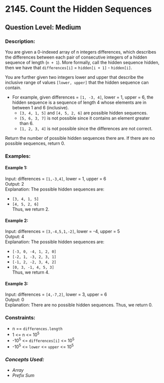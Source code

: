 # 2145. Count the Hidden Sequences
## Question Level: Medium
### Description:
You are given a 0-indexed array of n integers differences, which describes the differences between each pair of consecutive integers of a hidden sequence of length (`n + 1`). More formally, call the hidden sequence hidden, then we have that `differences[i]` = `hidden[i + 1]` - `hidden[i]`.

You are further given two integers lower and upper that describe the inclusive range of values `[lower, upper]` that the hidden sequence can contain.
- For example, given differences = `[1, -3, 4]`, lower = 1, upper = 6, the hidden sequence is a sequence of length 4 whose elements are in between 1 and 6 (inclusive).
    - `[3, 4, 1, 5]` and `[4, 5, 2, 6]` are possible hidden sequences.
    - `[5, 6, 3, 7]` is not possible since it contains an element greater than 6.
    - `[1, 2, 3, 4]` is not possible since the differences are not correct.

Return the number of possible hidden sequences there are. If there are no possible sequences, return 0.

### Examples:
#### Example 1:

Input: differences = `[1,-3,4]`, lower = 1, upper = 6  
Output: 2  
Explanation: The possible hidden sequences are:
- `[3, 4, 1, 5]`
- `[4, 5, 2, 6]`  
Thus, we return 2.
#### Example 2:

Input: differences = `[3,-4,5,1,-2]`, lower = -4, upper = 5  
Output: 4  
Explanation: The possible hidden sequences are:
- `[-3, 0, -4, 1, 2, 0]`
- `[-2, 1, -3, 2, 3, 1]`
- `[-1, 2, -2, 3, 4, 2]`
- `[0, 3, -1, 4, 5, 3]`  
Thus, we return 4. 
#### Example 3:

Input: differences = `[4,-7,2]`, lower = 3, upper = 6  
Output: 0  
Explanation: There are no possible hidden sequences. Thus, we return 0.  

### Constraints:

- n == `differences.length`
- 1 <= n <= 10<sup>5</sup>
- -10<sup>5</sup> <= `differences[i]` <= 10<sup>5</sup>
- -10<sup>5</sup> <= `lower` <= `upper` <= 10<sup>5</sup>

### <i>Concepts Used:
- Array
- Prefix Sum </i>